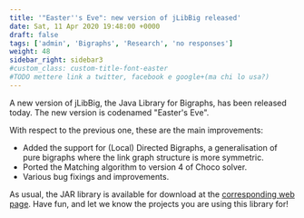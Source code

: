 ```yaml
---
title: '"Easter''s Eve": new version of jLibBig released'
date: Sat, 11 Apr 2020 19:48:00 +0000
draft: false
tags: ['admin', 'Bigraphs', 'Research', 'no responses']
weight: 48
sidebar_right: sidebar3
#custom_class: custom-title-font-easter
#TODO mettere link a twitter, facebook e google+(ma chi lo usa?)
---
```


A new version of jLibBig, the Java Library for Bigraphs, has been released today. The new version is codenamed "Easter's Eve".

With respect to the previous one, these are the main improvements:

*   Added the support for (Local) Directed Bigraphs, a generalisation of pure bigraphs where the link graph structure is more symmetric.
*   Ported the Matching algorithm to version 4 of Choco solver.
*   Various bug fixings and improvements.

As usual, the JAR library is available for download at the [corresponding web page](https://mads.uniud.it/downloads/libbig/). Have fun, and let we know the projects you are using this library for!